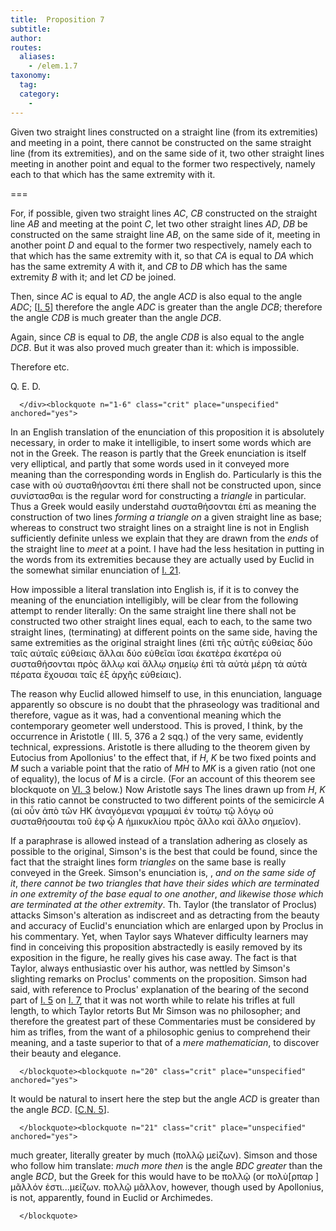 ```yaml
---
title:  Proposition 7
subtitle: 
author:
routes:
  aliases:
    - /elem.1.7
taxonomy:
  tag:
  category:
    - 
---
```


Given two straight lines constructed on a straight line (from its extremities) and meeting in a point, there cannot be constructed on the same straight line (from its extremities), and on the same side of it, two other straight lines meeting in <lb n="5"/>another point and equal to the former two respectively, namely each to that which has the same extremity with it.


===


<p>For, if possible, given two straight lines <em>AC</em>, <em>CB</em> constructed on the straight line <em>AB</em> and meeting at the point <em>C</em>, let two other straight lines 
<lb n="10"/><em>AD</em>, <em>DB</em> be constructed on the same straight line <em>AB</em>, on the same side of it, meeting in another point <em>D</em> and equal to the former two respectively, namely each to that which has the same extremity with it, so that <em>CA</em> is <lb n="15"/>equal to <em>DA</em> which has the same extremity <em>A</em> with it, and <pb n="259"/><em>CB</em> to <em>DB</em> which has the same extremity <em>B</em> with it; and let <em>CD</em> be joined.</p>


<p>Then, since <em>AC</em> is equal to <em>AD</em>, <span class="center">the angle <em>ACD</em> is also equal to the angle <em>ADC</em>; [<a href="/elem.1.5">I. 5</a>] <lb n="20"/>therefore the angle <em>ADC</em> is greater than the angle <em>DCB</em>;</span> therefore the angle <em>CDB</em> is much greater than the angle <em>DCB</em>.</p>


<p>Again, since <em>CB</em> is equal to <em>DB</em>, <span class="center">the angle <em>CDB</em> is also equal to the angle <em>DCB</em>.</span>
<lb n="25"/>But it was also proved much greater than it: <span class="center">which is impossible.</span></p>


<p>Therefore etc.</p>

<div class="QED">
       
<p>Q. E. D.</p>

      </div><blockquote n="1-6" class="crit" place="unspecified" anchored="yes">
       
<p>In an English translation of the enunciation of this proposition it is absolutely necessary, in order to make it intelligible, to insert some words which are not in the Greek. The reason is partly that the Greek enunciation is itself very elliptical, and partly that some words used in it conveyed more meaning than the corresponding words in English do. Particularly is this the case with <foreign lang="greek">οὐ συσταθήσονται ἐπί</foreign> <quote>there shall not be constructed upon,</quote>
 since <foreign lang="greek">συνίστασθαι</foreign> is the regular word for constructing a <em>triangle</em> in particular. Thus a Greek would easily understahd <foreign lang="greek">συσταθήσονται ἐπί</foreign> as meaning the construction of two lines <em>forming a triangle on</em> a given straight line as base; whereas to <quote>construct two straight lines on a straight line</quote>
 is not in English sufficiently definite unless we explain that they are drawn from the <em>ends</em> of the straight line to <em>meet</em> at a point. I have had the less hesitation in putting in the words <quote>from its extremities</quote>
 because they are actually used by Euclid in the somewhat similar enunciation of <a href="/elem.1.21">I. 21</a>.</p>

       
<p>How impossible a literal translation into English is, if it is to convey the meaning of the enunciation intelligibly, will be clear from the following attempt to render literally: <quote>On the same straight line there shall not be constructed two other straight lines equal, each to each, to the same two straight lines, (terminating) at different points on the same side, having the same extremities as the original straight lines</quote>
 (<foreign lang="greek">ἐπὶ τῆς αὐτῆς εὐθείας δύο ταῖς αὐταῖς εὐθείαις ἄλλαι δύο εὐθεῖαι ἴσαι ἑκατὲρα ἑκατέρα οὐ συσταθήσονται πρὸς ἄλλῳ καἰ ἄλλῳ σημείῳ ἐπἰ τὰ αὐτὰ μέρη τὰ αὐτὰ πέρατα ἔχουσαι ταῖς ἐξ ἀρχῆς εὐθείαις</foreign>).</p>

       
<p>The reason why Euclid allowed himself to use, in this enunciation, language apparently so obscure is no doubt that the phraseology was traditional and therefore, vague as it was, had a conventional meaning which the contemporary geometer well understood. This is proved, I think, by the occurrence in Aristotle (<xref n="Aristot. Meteo. 376a.2" from="ROOT" to="DITTO"><title>Meteorologica</title> III. 5, 376 a 2 sqq.</xref>) of the very same, evidently technical, expressions. Aristotle is there alluding to the theorem given by Eutocius from Apollonius' <title>Plane Loci</title> to the effect that, if <em>H</em>, <em>K</em> be two fixed points and <em>M</em> such a variable point that the ratio of <em>MH</em> to <em>MK</em> is a given ratio (not one of equality), the locus of <em>M</em> is a circle. (For an account of this theorem see blockquote on <a href="/elem.6.3">VI. 3</a> below.) Now Aristotle says <quote>The lines drawn up from <em>H</em>, <em>K</em> in this ratio cannot be constructed to two different points of the semicircle <em>A</em></quote>
 (<foreign lang="greek">αἰ οὖν ἀπὸ τῶν ΗΚ ἀναγόμεναι γραμμαὶ ἐν τούτῳ τῷ λόγῳ οὐ συσταθήσουται τοῦ ἐφ̓ ᾦ Α ἡμικυκλίου πρὸς ἄλλο καὶ ἄλλο σημεῖον</foreign>).</p>

       
<p>If a paraphrase is allowed instead of a translation adhering as closely as possible to the original, Simson's is the best that could be found, since the fact that the straight lines form <em>triangles</em> on the same base is really conveyed in the Greek. Simson's enunciation is, <title>Upon the same base</title>, <em>and on the same side of it</em>, <em>there cannot be two triangles that have their sides which are terminated in one extremity of the base equal to one another</em>, <em>and likewise those which are terminated at the other extremity</em>. Th. Taylor (the translator of Proclus) attacks Simson's alteration as <quote>indiscreet</quote>
 and as detracting from the beauty and accuracy of Euclid's enunciation which are enlarged upon by Proclus in his commentary. Yet, when Taylor says <quote>Whatever difficulty learners may find in conceiving this proposition abstractedly is easily removed by its exposition in the figure,</quote>
 he really gives his case away. The fact is that Taylor, always enthusiastic over his author, was nettled by Simson's slighting remarks on Proclus' comments on the proposition. Simson had said, with reference to Proclus' explanation of the bearing of the second part of <a href="/elem.1.5">I. 5</a> on <a href="/elem.1.7">I. 7</a>, that it was not <quote>worth while <pb n="260"/>to relate his trifles at full length,</quote>
 to which Taylor retorts <quote>But Mr Simson was no philosopher; and therefore the greatest part of these Commentaries must be considered by him as trifles, from the want of a philosophic genius to comprehend their meaning, and a taste superior to that of a <em>mere mathematician</em>, to discover their beauty and elegance.</quote>
</p>

      </blockquote><blockquote n="20" class="crit" place="unspecified" anchored="yes">
       
<p>It would be natural to insert here the step <quote>but the angle <em>ACD</em> is greater than the angle <em>BCD</em>. [<a href="/elem.1.c.n.5">C.N. 5</a>].</quote>
</p>

      </blockquote><blockquote n="21" class="crit" place="unspecified" anchored="yes">
       
<p>much greater, literally <quote>greater by much</quote>
 (<foreign lang="greek">πολλῷ μεἰζων</foreign>). Simson and those who follow him translate: <quote><em>much more then</em> is the angle <em>BDC greater</em> than the angle <em>BCD</em>,</quote>
 but the Greek for this would have to be <foreign lang="greek">πολλῷ</foreign> (or <foreign lang="greek">πολὺ[ρπαρ  ] μᾶλλόν ἐστι...μείζων. πολλῷ μᾶλλον</foreign>, however, though used by Apollonius, is not, apparently, found in Euclid or Archimedes.</p>

      </blockquote>
